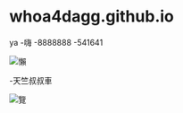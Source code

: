 # whoa4dagg.github.io
ya
-嗨
-8888888
-541641

![懶](https://encrypted-tbn0.gstatic.com/images?q=tbn:ANd9GcRSIa_7AuPQW15bhcmXUBAH8J2xavJtWMR_HQ&usqp=CAU)

-天竺叔叔車

![覽](https://i.ytimg.com/vi/XW5MN7yodqA/maxresdefault.jpg)
